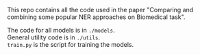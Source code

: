 This repo contains all the code used in the paper "Comparing and combining some popular NER approaches on Biomedical
task".  

The code for all models is in `./models`.  
General utility code is in `./utils`.   
`train.py` is the script for training the models.
